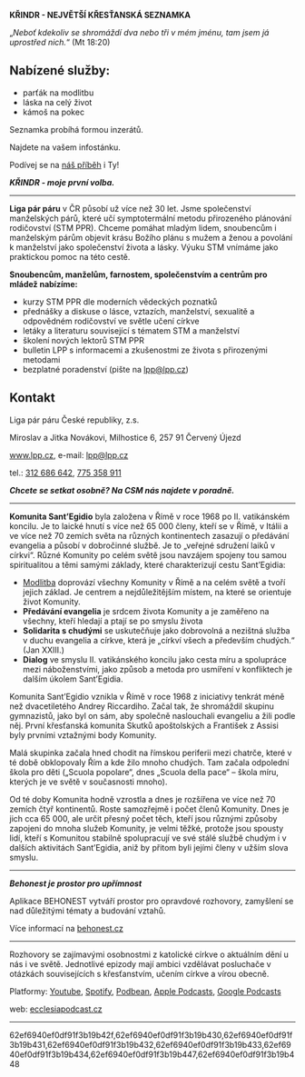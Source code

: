 **KŘINDR - NEJVĚTŠÍ KŘESŤANSKÁ SEZNAMKA**

„*Neboť kdekoliv se shromáždí dva nebo tři v mém jménu, tam jsem já uprostřed nich.*“ (Mt 18:20)

## Nabízené služby:

- parťák na modlitbu
- láska na celý život
- kámoš na pokec

Seznamka probíhá formou inzerátů.

Najdete na vašem infostánku.

Podívej se na [náš příběh](https://www.youtube.com/watch?v=M_xzggoWwpI) i Ty!

***KŘINDR - moje první volba.***

-----------

**Liga pár páru** v ČR působí už více než 30 let. Jsme společenství manželských párů, které učí symptotermální metodu přirozeného plánování rodičovství (STM PPR). Chceme pomáhat mladým lidem, snoubencům i manželským párům objevit krásu Božího plánu s mužem a ženou a povolání k manželství jako společenství života a lásky. Výuku STM vnímáme jako praktickou pomoc na této cestě.
 
**Snoubencům, manželům, farnostem, společenstvím a centrům pro mládež nabízíme:**
- kurzy STM PPR dle moderních vědeckých poznatků
- přednášky a diskuse o lásce, vztazích, manželství, sexualitě a odpovědném rodičovství ve světle učení církve
- letáky a literaturu související  s tématem STM a manželství
- školení nových lektorů STM PPR
- bulletin LPP s informacemi a zkušenostmi  ze života s přirozenými metodami
- bezplatné poradenství (pište na lpp@lpp.cz)
 
## Kontakt
Liga pár páru České republiky, z.s.

Miroslav a Jitka Novákovi, Milhostice 6, 257 91 Červený Újezd

www.lpp.cz, e-mail: [lpp@lpp.cz](lpp@lpp.cz)

tel.: [312 686 642](+420312686642), [775 358 911](+420775358911)
 
***Chcete se setkat osobně? Na CSM nás najdete v poradně.***

------------

**Komunita Sant’Egidio** byla založena v Římě v roce 1968 po II. vatikánském koncilu. Je to laické hnutí s více než 65 000 členy, kteří se v Římě, v Itálii a ve více než 70 zemích světa na různých kontinentech zasazují o předávání evangelia a působí v dobročinné službě. Je to „veřejné sdružení laiků v církvi“. Různé Komunity po celém světě jsou navzájem spojeny tou samou spiritualitou a těmi samými základy, které charakterizují cestu Sant’Egidia:


- [Modlitba](https://www.santegidio.cz/modlitba) doprovází všechny Komunity v Římě a na celém světě a tvoří jejich základ. Je centrem a nejdůležitějším místem, na které se orientuje život Komunity.
- **Předávání evangelia** je srdcem života Komunity a je zaměřeno na všechny, kteří hledají a ptají se po smyslu života
- **Solidarita s chudými** se uskutečňuje jako dobrovolná a nezištná služba v duchu evangelia a církve, která je „církví všech a především chudých.“ (Jan XXIII.)
- **Dialog** ve smyslu II. vatikánského koncilu jako cesta míru a spolupráce mezi náboženstvími, jako způsob a metoda pro usmíření v konfliktech je dalším úkolem Sant’Egidia.


Komunita Sant’Egidio vznikla v Římě v roce 1968 z iniciativy tenkrát méně než dvacetiletého Andrey Riccardiho. Začal tak, že shromáždil skupinu gymnazistů, jako byl on sám, aby společně naslouchali evangeliu a žili podle něj. První křesťanská komunita Skutků apoštolských a František z Assisi byly prvními vztažnými body Komunity.

Malá skupinka začala hned chodit na římskou periferii mezi chatrče, které v té době obklopovaly Řím a kde žilo mnoho chudých. Tam začala odpolední škola pro děti („Scuola popolare“, dnes „Scuola della pace“ – škola míru, kterých je ve světě v současnosti mnoho).

Od té doby Komunita hodně vzrostla a dnes je rozšířena ve více než 70 zemích čtyř kontinentů. Roste samozřejmě i počet členů Komunity. Dnes je jich cca 65 000, ale určit přesný počet těch, kteří jsou různými způsoby zapojeni do mnoha služeb Komunity, je velmi těžké, protože jsou spousty lidí, kteří s Komunitou stabilně spolupracují ve své stálé službě chudým i v dalších aktivitách Sant’Egidia, aniž by přitom byli jejími členy v užším slova smyslu.

-----------

***Behonest je prostor pro upřímnost***

Aplikace BEHONEST vytváří prostor pro opravdové rozhovory, zamyšlení se nad důležitými tématy a budování vztahů.

Více informací na [behonest.cz](https://behonest.cz/) 


--------

Rozhovory se zajímavými osobnostmi z katolické církve o aktuálním dění u nás i ve světě. Jednotlivé epizody mají ambici vzdělávat posluchače v otázkách souvisejících s křesťanstvím, učením církve a vírou obecně.

Platformy: [Youtube](https://www.youtube.com/channel/UCnETS6YrYKPizc5QV1Ekjuw), [Spotify](https://open.spotify.com/show/2Znn5fGDS0gHYgS1RynksV), [Podbean](https://ecclesiapodcast.podbean.com/), [Apple Podcasts](https://podcasts.apple.com/cz/podcast/ecclesia-podcast-cz/id1535681775), [Google Podcasts](https://podcasts.google.com/feed/aHR0cHM6Ly9mZWVkLnBvZGJlYW4uY29tL2VjY2xlc2lhcG9kY2FzdC9mZWVkLnhtbA)

web: [ecclesiapodcast.cz](www.ecclesiapodcast.cz)


----


62ef6940ef0df91f3b19b42f,62ef6940ef0df91f3b19b430,62ef6940ef0df91f3b19b431,62ef6940ef0df91f3b19b432,62ef6940ef0df91f3b19b433,62ef6940ef0df91f3b19b434,62ef6940ef0df91f3b19b447,62ef6940ef0df91f3b19b448